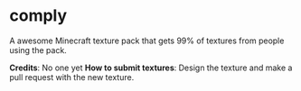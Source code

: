 # comply
A awesome Minecraft texture pack that gets 99% of textures from people using the pack.

**Credits**:
No one yet
**How to submit textures**:
Design the texture and make a pull request with the new texture.
